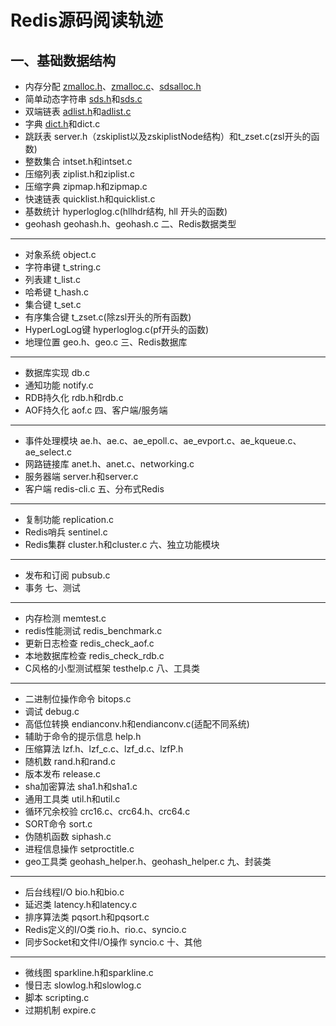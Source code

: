 Redis源码阅读轨迹
=============
一、基础数据结构
-------------
* 内存分配 [zmalloc.h](/src/zmalloc.h)、[zmalloc.c](/src/zmalloc.c)、[sdsalloc.h](/src/sdsalloc.c)
* 简单动态字符串 [sds.h](/src/sds.h)和[sds.c](/src/sds.c)
* 双端链表 [adlist.h](/src/adlist.h)和[adlist.c](/src/adlist.c)
* 字典 [dict.h](/src/dict.h)和dict.c
* 跳跃表 server.h（zskiplist以及zskiplistNode结构）和t_zset.c(zsl开头的函数)
* 整数集合 intset.h和intset.c
* 压缩列表 ziplist.h和ziplist.c
* 压缩字典 zipmap.h和zipmap.c
* 快速链表 quicklist.h和quicklist.c
* 基数统计 hyperloglog.c(hllhdr结构, hll 开头的函数)
* geohash geohash.h、geohash.c
二、Redis数据类型
-------------
* 对象系统 object.c
* 字符串键 t_string.c
* 列表建 t_list.c
* 哈希键 t_hash.c
* 集合键 t_set.c
* 有序集合键 t_zset.c(除zsl开头的所有函数)
* HyperLogLog键 hyperloglog.c(pf开头的函数)
* 地理位置 geo.h、geo.c
三、Redis数据库
-------------
* 数据库实现 db.c
* 通知功能 notify.c
* RDB持久化 rdb.h和rdb.c
* AOF持久化 aof.c
四、客户端/服务端
-------------
* 事件处理模块 ae.h、ae.c、ae_epoll.c、ae_evport.c、ae_kqueue.c、ae_select.c
* 网路链接库 anet.h、anet.c、networking.c
* 服务器端 server.h和server.c
* 客户端 redis-cli.c
五、分布式Redis
-------------
* 复制功能 replication.c
* Redis哨兵 sentinel.c
* Redis集群 cluster.h和cluster.c
六、独立功能模块
-------------
* 发布和订阅 pubsub.c
* 事务 
七、测试
-------------
* 内存检测 memtest.c
* redis性能测试 redis_benchmark.c
* 更新日志检查 redis_check_aof.c
* 本地数据库检查 redis_check_rdb.c
* C风格的小型测试框架 testhelp.c
八、工具类
-------------
* 二进制位操作命令 bitops.c
* 调试 debug.c
* 高低位转换 endianconv.h和endianconv.c(适配不同系统)
* 辅助于命令的提示信息 help.h
* 压缩算法 lzf.h、lzf_c.c、lzf_d.c、lzfP.h
* 随机数 rand.h和rand.c
* 版本发布 release.c
* sha加密算法 sha1.h和sha1.c
* 通用工具类 util.h和util.c
* 循环冗余校验 crc16.c、crc64.h、crc64.c
* SORT命令 sort.c
* 伪随机函数 siphash.c
* 进程信息操作 setproctitle.c
* geo工具类 geohash_helper.h、geohash_helper.c
九、封装类
-------------
* 后台线程I/O bio.h和bio.c
* 延迟类 latency.h和latency.c
* 排序算法类 pqsort.h和pqsort.c
* Redis定义的I/O类 rio.h、rio.c、syncio.c
* 同步Socket和文件I/O操作 syncio.c
十、其他
-------------
* 微线图 sparkline.h和sparkline.c
* 慢日志 slowlog.h和slowlog.c
* 脚本 scripting.c
* 过期机制 expire.c